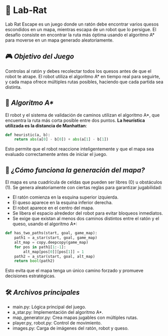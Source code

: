 # 🧀 **Lab-Rat**

Lab Rat Escape es un juego donde un ratón debe encontrar varios quesos escondidos en un mapa, mientras escapa de un robot que lo persigue. El desafío consiste en encontrar la ruta más óptima usando el algoritmo A* para moverse en un mapa generado aleatoriamente.

## 🎮 _Objetivo del Juego_

Controlas al ratón y debes recolectar todos los quesos antes de que el robot te atrape. El robot utiliza el algoritmo A* en tiempo real para seguirte, y cada mapa ofrece múltiples rutas posibles, haciendo que cada partida sea distinta.

## 📍 _Algoritmo A*_

El robot y el sistema de validación de caminos utilizan el algoritmo A*, que encuentra la ruta más corta posible entre dos puntos. **La heurística utilizada es la distancia de Manhattan**:

```python
def heuristic(a, b):
    return abs(a[0] - b[0]) + abs(a[1] - b[1])
```

Esto permite que el robot reaccione inteligentemente y que el mapa sea evaluado correctamente antes de iniciar el juego.

## 🧠 _¿Cómo funciona la generación del mapa?_

El mapa es una cuadrícula de celdas que pueden ser libres (0) u obstáculos (1). Se genera aleatoriamente con ciertas reglas para garantizar jugabilidad:

- El ratón comienza en la esquina superior izquierda.
- El queso aparece en la esquina inferior derecha.
- El robot aparece en el centro del mapa.
- Se libera el espacio alrededor del robot para evitar bloqueos inmediatos.
- Se exige que existan al menos dos caminos distintos entre el ratón y el queso, usando el algoritmo A*:

```python
def has_two_paths(start, goal, game_map):
    path1 = a_star(start, goal, game_map)
    alt_map = copy.deepcopy(game_map)
    for pos in path1[1:-1]: 
        alt_map[pos[0]][pos[1]] = 1
    path2 = a_star(start, goal, alt_map)
    return bool(path2)
```

Esto evita que el mapa tenga un único camino forzado y promueve decisiones estratégicas.

## 🛠 _Archivos principales_

- main.py: Lógica principal del juego.
- a_star.py: Implementación del algoritmo A*.
- map_generator.py: Crea mapas jugables con múltiples rutas.
- player.py, robot.py: Control de movimiento.
- images.py: Carga de imágenes del ratón, robot y queso.
